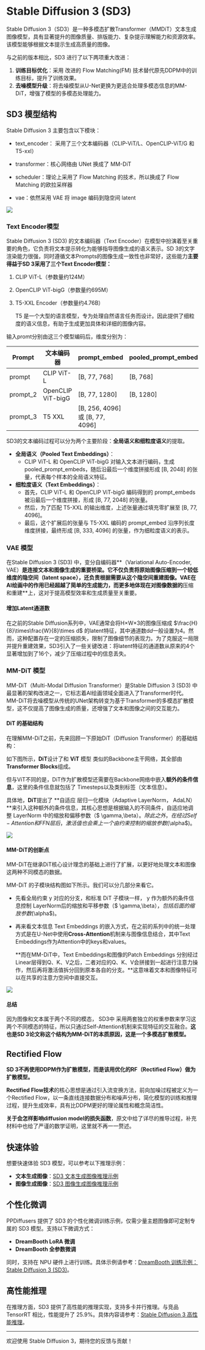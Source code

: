 # Stable Diffusion 3 (SD3)

Stable Diffusion 3（SD3）是一种多模态扩散Transformer（MMDiT）文本生成图像模型，具有显著提升的图像质量、排版能力、复杂提示理解能力和资源效率。该模型能够根据文本提示生成高质量的图像。

与之前的版本相比，SD3 进行了以下两项重大改进：

1. **训练目标优化**：采用 改进的 Flow Matching(FM) 技术替代原先DDPM中的训练目标，提升了训练效果。
2. **去噪模型升级**：将去噪模型从U-Net更换为更适合处理多模态信息的MM-DiT，增强了模型的多模态处理能力。

## SD3 模型结构

Stable Diffusion 3 主要包含以下模块：

- text_encoder： 采用了三个文本编码器（CLIP-ViT/L、OpenCLIP-ViT/G 和 T5-xxl）

- transformer：核心网络由 UNet 换成了 MM-DiT
- scheduler：理论上采用了 Flow Matching 的技术，所以换成了 Flow Matching 的欧拉采样器
- vae：依然采用 VAE 将 image 编码到隐空间 latent

<img src="images/sd3-3.jpg">

### Text Encoder模型

Stable Diffusion 3 (SD3) 的文本编码器（Text Encoder）在模型中扮演着至关重要的角色，它负责将文本提示转化为能够指导图像生成的语义表示。SD 3的文字渲染能力很强，同时遵循文本Prompts的图像生成一致性也非常好，这些能力**主要得益于SD 3采用了三个Text Encoder模型：**

1. CLIP ViT-L（参数量约124M）

2. OpenCLIP ViT-bigG（参数量约695M）

3. T5-XXL Encoder（参数量约4.76B）

   T5 是一个大型的语言模型，专为处理自然语言任务而设计。因此提供了细粒度的语义信息，有助于生成更加具体和详细的图像内容。

输入promt分别由这三个模型编码后，维度分别为：

| Prompt   | 文本编码器        | prompt_embed                    | pooled_prompt_embed |
| -------- | ----------------- | ------------------------------- | ------------------- |
| prompt   | CLIP ViT-L        | [B, 77, 768]                    | [B, 768]            |
| prompt_2 | OpenCLIP ViT-bigG | [B, 77, 1280]                   | [B, 1280]           |
| prompt_3 | T5 XXL            | [B, 256, 4096] 或 [B, 77, 4096] |                     |

SD3的文本编码过程可以分为两个主要阶段：**全局语义和细粒度语义**的提取。

- **全局语义（Pooled Text Embeddings）**：
  - CLIP ViT-L 和 OpenCLIP ViT-bigG 对输入文本进行编码，生成pooled_prompt_embeds，随后沿最后一个维度拼接形成 [B, 2048] 的张量，代表每个样本的全局语义特征。
- **细粒度语义（Text Embeddings）**：
  - 首先，CLIP ViT-L 和 OpenCLIP ViT-bigG 编码得到的 prompt_embeds 被沿最后一个维度拼接，形成 [B, 77, 2048] 的张量。
  - 然后，为了匹配 T5-XXL 的输出维度，上述张量通过填充零扩展至 [B, 77, 4096]。
  - 最后，这个扩展后的张量与 T5-XXL 编码的 prompt_embed 沿序列长度维度拼接，最终形成 [B, 333, 4096] 的张量，作为细粒度语义的表示。

### VAE 模型

在Stable Diffusion 3 (SD3) 中，变分自编码器**（Variational Auto-Encoder, VAE）**是连接文本和图像生成的重要桥梁。它不仅负责将原始图像压缩到一个较低维度的隐空间（latent space），还负责根据需要从这个隐空间重建图像。VAE在AI绘画中的作用已经超越了简单的生成能力，而更多地体现在对图像数据的**压缩和重建**上，这对于提高模型效率和生成质量至关重要。

#### 增加Latent通道数

在之前的Stable Diffusion系列中，VAE通常会将H×W×3的图像压缩成 $\frac{H}{8}\times\frac{W}{8}\times d$ 的latent特征，其中通道数d*d*一般设置为4。然而，这种配置存在一定的压缩损失，限制了图像细节的表现力。为了克服这一局限并提升重建效果，SD3引入了一些关键改进：将latent特征的通道数从原来的4个显著增加到了16个，减少了压缩过程中的信息丢失。

### MM-DiT 模型

MM-DiT（Multi-Modal Diffusion Transformer）是Stable Diffusion 3 (SD3) 中最显著的架构改进之一，它标志着AI绘画领域全面进入了Transformer时代。MM-DiT将去噪模型从传统的UNet架构转变为基于Transformer的多模态扩散模型，这不仅提高了图像生成的质量，还增强了文本和图像之间的交互能力。

#### DiT 的基础结构

在理解MM-DiT之前，先来回顾一下原始DiT（Diffusion Transformer）的基础结构：

如下图所示，**DiT**设计了和 **ViT** 模型 类似的Backbone主干网络，其全部由**Transformer Blocks**组成。

但与ViT不同的是，DiT作为扩散模型还需要在Backbone网络中嵌入**额外的条件信息**，这里的条件信息就包括了 Timesteps以及类别标签（文本信息）。

具体地，**DiT**提出了 **自适应 层归一化模块（Adaptive LayerNorm， AdaLN）**来引入这种额外的条件信息，其核心思想是根据输入的不同条件，自适应地调整 LayerNorm 中的缩放和偏移参数（$ \gamma,\beta$）。除此之外，在经过Self-Attention和FFN层后，激活值也会乘上一个由约束控制的缩放参数($\alpha$)。

<img src="images/sd3-2.png">

#### MM-DiT的创新点

MM-DiT在继承DiT核心设计理念的基础上进行了扩展，以更好地处理文本和图像这两种不同模态的数据。

 MM-DiT 的子模块结构图如下所示。我们可以分几部分来看它。

- 先看全局约束 y 对应的分支，和标准 DiT 子模块一样， y 作为额外的条件信息控制 LayerNorm后的缩放和平移参数（$ \gamma,\beta$），包括后面的缩放参数($\alpha$)。

- 再来看文本信息 Text Embeddings 的嵌入方式，在之前的系列中的统一处理方式是在U-Net中使用**Cross-Attention**机制来与图像信息结合，其中Text Embeddings作为Attention中的keys和values。

  **而在MM-DiT中，Text Embeddings和图像的Patch Embeddings 分别经过Linear层得到Q、K、V之后，二者对应的Q、K、V会拼接到一起进行注意力操作，然后再将激活值拆分回到原本各自的分支。**这意味着文本和图像特征可以在共享的注意力空间中直接交互。

<img src="images/sd3-3.png">



#### 总结

因为图像和文本属于两个不同的模态， SD3中 采用两套独立的权重参数来学习这两个不同模态的特征，所以只通过Self-Attention机制来实现特征的交互融合。**这也是SD 3论文称这个结构为MM-DiT的本质原因，这是一个多模态扩散模型。**

## Rectified Flow 

**SD 3不再使用DDPM作为扩散模型，而是该用优化的RF（Rectified Flow）做为扩散模型。**

**Rectified Flow技术**的核心思想是通过引入流变换方法，前向加噪过程被定义为一个Rectified Flow，以一条直线连接数据分布和噪声分布，简化模型的训练和推理过程，提升生成效率，具有比DDPM更好的理论属性和概念简洁性。

**关于会怎样影响diffusion model的损失函数**，原文中给了详尽的推导过程，补充材料中也给了严谨的数学证明，这里就不再一一赘述。

## 快速体验

想要快速体验 SD3 模型，可以参考以下推理示例：

- **文本生成图像**：[SD3 文本生成图像推理示例](https://github.com/PaddlePaddle/PaddleMIX/blob/develop/ppdiffusers/examples/inference/text_to_image_generation-stable_diffusion_3.py)
- **图像生成图像**：[SD3 图像生成图像推理示例](https://github.com/PaddlePaddle/PaddleMIX/blob/develop/ppdiffusers/examples/inference/image_to_image_text_guided_generation-stable_diffusion_3.py)

## 个性化微调

PPDiffusers 提供了 SD3 的个性化微调训练示例，仅需少量主题图像即可定制专属的 SD3 模型。支持以下微调方式：

- **DreamBooth LoRA 微调**
- **DreamBooth 全参数微调**

同时，支持在 NPU 硬件上进行训练。具体示例请参考：[DreamBooth 训练示例：Stable Diffusion 3 (SD3)](https://github.com/PaddlePaddle/PaddleMIX/blob/develop/ppdiffusers/examples/dreambooth/README_sd3.md)。

## 高性能推理

在推理方面，SD3 提供了高性能的推理实现，支持多卡并行推理。与竞品 TensorRT 相比，性能提升了 25.9%。具体内容请参考：[Stable Diffusion 3 高性能推理](https://github.com/PaddlePaddle/PaddleMIX/tree/develop/ppdiffusers/deploy/sd3)。

---

欢迎使用 Stable Diffusion 3，期待您的反馈与贡献！